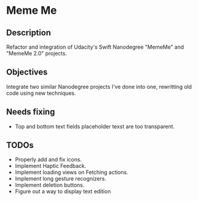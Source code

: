 # Meme Me

## Description
Refactor and integration of Udacity's Swift Nanodegree "MemeMe" and "MemeMe 2.0" projects.

## Objectives
Integrate two similar Nanodegree projects I've done into one, rewritting old code using new techniques.

## Needs fixing
* Top and bottom text fields placeholder texst are too transparent.

## TODOs
* Properly add and fix icons.
* Implement Haptic Feedback.
* Implement loading views on Fetching actions.
* Implement long gesture recognizers.
* Implement deletion buttons.
* Figure out a way to display text edition
